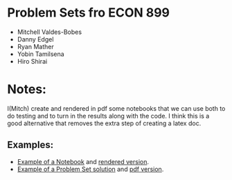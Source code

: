 # Problem Sets fro ECON 899
- Mitchell Valdes-Bobes
- Danny Edgel
- Ryan Mather
- Yobin Tamilsena
- Hiro Shirai

# Notes:
I(Mitch) create and rendered in pdf some notebooks that we can use both to do testing and to turn in the results along with the 
code. I think this is a good alternative that removes the extra step of creating a latex doc.

## Examples:
- [Example of a Notebook](test_nb.ipynb) and [rendered version](test_nb.pdf).
- [Example of a Problem Set solution](PS2/Notebooks/PS2_solution.ipynb) and [pdf version](PS2/Notebooks/PS2_solution.pdf).
